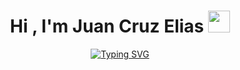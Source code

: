<h1 align="center">Hi , I'm Juan Cruz Elias <img src="https://media.giphy.com/media/hvRJCLFzcasrR4ia7z/giphy.gif" width="35"></h1>
<p align="center">
  <a href="https://git.io/typing-svg"><img src="https://readme-typing-svg.herokuapp.com?font=Fira+Code&pause=1000&color=8F15F7&center=FALSO&vCenter=FALSO&repeat=verdadero&random=FALSO&width=435&lines=Backend+Developer;Mobile+Developer;Engineer+Software" alt="Typing SVG" /></a>
</p>
